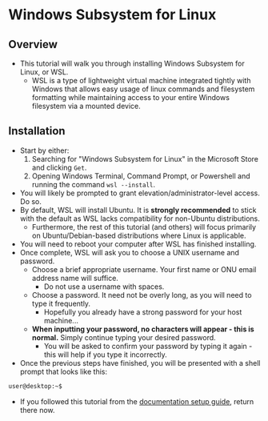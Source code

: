# Windows Subsystem for Linux
## Overview
- This tutorial will walk you through installing Windows Subsystem for Linux, or WSL. 
	- WSL is a type of lightweight virtual machine integrated tightly with Windows that allows easy usage of linux commands and filesystem formatting while maintaining access to your entire Windows filesystem via a mounted device.

## Installation
- Start by either:
	1. Searching for "Windows Subsystem for Linux" in the Microsoft Store and clicking `Get`.
	2. Opening Windows Terminal, Command Prompt, or Powershell and running the command `wsl --install`.
- You will likely be prompted to grant elevation/administrator-level access. Do so.
- By default, WSL will install Ubuntu. It is **strongly recommended** to stick with the default as WSL lacks compatibility for non-Ubuntu distributions.
	- Furthermore, the rest of this tutorial (and others) will focus primarily on Ubuntu/Debian-based distributions where Linux is applicable.
- You will need to reboot your computer after WSL has finished installing.
- Once complete, WSL will ask you to choose a UNIX username and password.
	- Choose a brief appropriate username. Your first name or ONU email address name will suffice.
		- Do not use a username with spaces.
	- Choose a password. It need not be overly long, as you will need to type it frequently.
		- Hopefully you already have a strong password for your host machine...
	- **When inputting your password, no characters will appear - this is normal.** Simply continue typing your desired password.
		- You will be asked to confirm your password by typing it again - this will help if you type it incorrectly.
- Once the previous steps have finished, you will be presented with a shell prompt that looks like this:

```sh
user@desktop:~$
```

- If you followed this tutorial from the [documentation setup guide](./docs-setup), return there now.